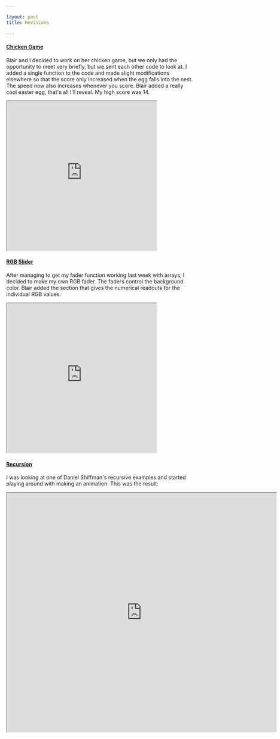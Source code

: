 ```yaml
---

layout: post
title: Revisions

---
```

#### [Chicken Game](http://alpha.editor.p5js.org/blairsimmons/sketches/ByJQ7Tpc-)
Blair and I decided to work on her chicken game, but we only had the opportunity to meet very briefly, but we sent each other code to look at. I added a single function to the code and made slight modifications elsewhere so that the score only increased when the egg falls into the nest. The speed now also increases whenever you score.  Blair added a really cool easter egg, that's all I'll reveal. My high score was 14.

<iframe width="400" height="400" src="https://alpha.editor.p5js.org/embed/ByJQ7Tpc-" scrolling="no"></iframe>

#### [RGB Slider](http://alpha.editor.p5js.org/blairsimmons/sketches/HJFnMKf3W)
After managing to get my fader function working last week with arrays, I decided to make my own RGB fader. The faders control the background color. Blair added the section that gives the numerical readouts for the individual RGB values.

<iframe width="400" height="400" src="https://alpha.editor.p5js.org/embed/HJFnMKf3W" scrolling="no"></iframe>

#### [Recursion](https://alpha.editor.p5js.org/patchbae/sketches/HyiGpFFjb)
I was looking at one of Daniel Shiffman's recursive examples and started playing around with making an animation. This was the result:

<iframe width="720" height="640" src="https://alpha.editor.p5js.org/embed/HyiGpFFjb" scrolling="no"></iframe>


